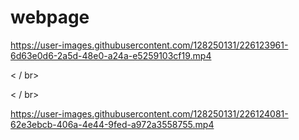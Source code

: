 # webpage



https://user-images.githubusercontent.com/128250131/226123961-6d63e0d6-2a5d-48e0-a24a-e5259103cf19.mp4



< / br>

< / br>


https://user-images.githubusercontent.com/128250131/226124081-62e3ebcb-406a-4e44-9fed-a972a3558755.mp4

